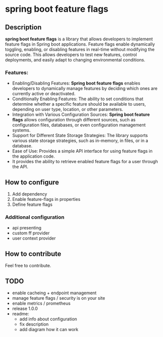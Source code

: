 # spring boot feature flags

## Description

**spring boot feature flags** is a library that allows developers to implement feature flags in Spring boot
applications.
Feature flags enable dynamically toggling, enabling, or disabling features in real-time without modifying the source
code.
This allows developers to test new features, control deployments, and easily adapt to changing environmental conditions.

### Features:

- Enabling/Disabling Features: **Spring boot feature flags** enables developers to dynamically manage features by
  deciding which ones are
  currently active or deactivated.
- Conditionally Enabling Features: The ability to set conditions that determine whether a specific feature should be
  available to users, depending on user type, location, or other parameters.
- Integration with Various Configuration Sources: **Spring boot feature flags** allows configuration through different
  sources, such as
  configuration files, databases, or even configuration management systems.
- Support for Different State Storage Strategies: The library supports various state storage strategies, such as
  in-memory, in files, or in a database.
- Ease of Use: Provides a simple API interface for using feature flags in the application code.
- It provides the ability to retrieve enabled feature flags for a user through the API.

## How to configure

1. Add dependency
2. Enable feature-flags in properties
3. Define feature flags

### Additional configuration

- api presenting
- custom ff provider
- user context provider

## How to contribute

Feel free to contribute.

## TODO
- enable cacheing + endpoint management
- manage feature flags / security is on your site
- enable metrics / prometheus
- release 1.0.0
- readme:
    - add info about configuration
    - fix description
    - add diagram how it can work
